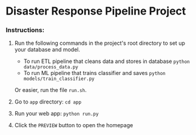 # Disaster Response Pipeline Project

### Instructions:
1. Run the following commands in the project's root directory to set up your database and model.

    - To run ETL pipeline that cleans data and stores in database
        `python data/process_data.py`
    - To run ML pipeline that trains classifier and saves
        `python models/train_classifier.py`

    Or easier, run the file `run.sh`.
2. Go to `app` directory: `cd app`

3. Run your web app: `python run.py`

4. Click the `PREVIEW` button to open the homepage
